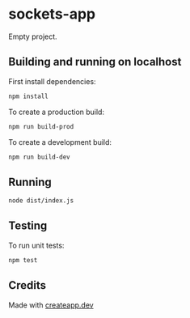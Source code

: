 # sockets-app

Empty project.

## Building and running on localhost

First install dependencies:

```sh
npm install
```

To create a production build:

```sh
npm run build-prod
```

To create a development build:

```sh
npm run build-dev
```

## Running

```sh
node dist/index.js
```

## Testing

To run unit tests:

```sh
npm test
```

## Credits

Made with [createapp.dev](https://createapp.dev/)

